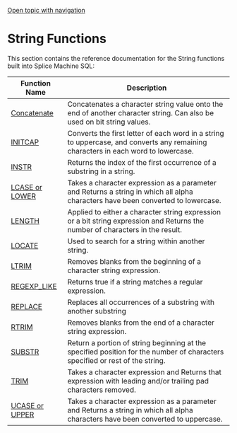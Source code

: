 [Open topic with navigation](../../../index.html#Shared/SQLReference/BuiltInFcns/Intro.StringFcns.html)

[]()String Functions
====================

This section contains the reference documentation for the String functions built into Splice Machine SQL:

| Function Name                                              | Description                                                                                                                       |
|------------------------------------------------------------|-----------------------------------------------------------------------------------------------------------------------------------|
| [Concatenate](Concatenation.html)                          | Concatenates a character string value onto the end of another character string. Can also be used on bit string values.            |
| [INITCAP](InitCap.html)                                    | Converts the first letter of each word in a string to uppercase, and converts any remaining characters in each word to lowercase. |
| [INSTR](Instr.html)                                        | Returns the index of the first occurrence of a substring in a string.                                                             |
| [LCASE <span class="bodyFont">or</span> LOWER](LCase.html) | Takes a character expression as a parameter and Returns a string in which all alpha characters have been converted to lowercase.  |
| [LENGTH](Length.html)                                      | Applied to either a character string expression or a bit string expression and Returns the number of characters in the result.    |
| [LOCATE](Locate.html)                                      | Used to search for a string within another string.                                                                                |
| [LTRIM](LTrim.html)                                        | Removes blanks from the beginning of a character string expression.                                                               |
| [REGEXP\_LIKE](RegexpLike.html)                            | Returns true if a string matches a regular expression.                                                                            |
| [REPLACE](Replace.html)                                    | Replaces all occurrences of a substring with another substring                                                                    |
| [RTRIM](RTrim.html)                                        | Removes blanks from the end of a character string expression.                                                                     |
| [SUBSTR](Substr.html)                                      | Return a portion of string beginning at the specified position for the number of characters specified or rest of the string.      |
| [TRIM](Trim.html)                                          | Takes a character expression and Returns that expression with leading and/or trailing pad characters removed.                     |
| [UCASE <span class="bodyFont">or</span> UPPER](UCase.html) | Takes a character expression as a parameter and Returns a string in which all alpha characters have been converted to uppercase.  |

 


